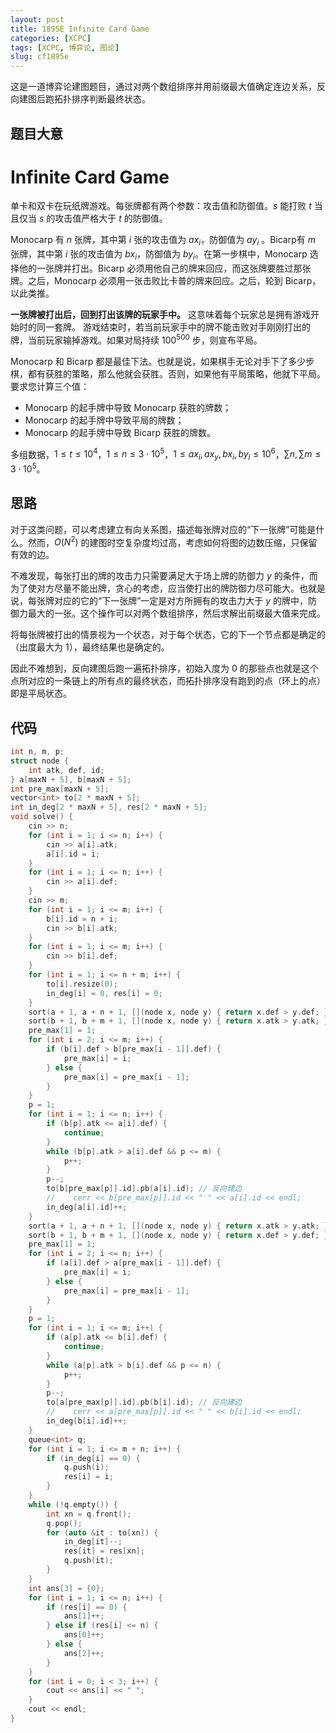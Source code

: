 ```yaml
---
layout: post
title: 1895E Infinite Card Game
categories: [XCPC]
tags: [XCPC, 博弈论, 图论]
slug: cf1895e
---  
```


这是一道博弈论建图题目，通过对两个数组排序并用前缀最大值确定连边关系，反向建图后跑拓扑排序判断最终状态。

## 题目大意

# Infinite Card Game

单卡和双卡在玩纸牌游戏。每张牌都有两个参数：攻击值和防御值。$s$ 能打败 $t$ 当且仅当 $s$ 的攻击值严格大于 $t$ 的防御值。

Monocarp 有 $n$ 张牌，其中第 $i$ 张的攻击值为 $\mathit{ax}_i$，防御值为 $\mathit{ay}_i$ 。Bicarp有 $m$ 张牌，其中第 $i$ 张的攻击值为 $\mathit{bx}_i$，防御值为 $\mathit{by}_i$。在第一步棋中，Monocarp 选择他的一张牌并打出。Bicarp 必须用他自己的牌来回应，而这张牌要胜过那张牌。之后，Monocarp 必须用一张击败比卡普的牌来回应。之后，轮到 Bicarp，以此类推。

**一张牌被打出后，回到打出该牌的玩家手中。** 这意味着每个玩家总是拥有游戏开始时的同一套牌。
游戏结束时，若当前玩家手中的牌不能击败对手刚刚打出的牌，当前玩家输掉游戏。如果对局持续 $100^{500}$ 步，则宣布平局。

Monocarp 和 Bicarp 都是最佳下法。也就是说，如果棋手无论对手下了多少步棋，都有获胜的策略，那么他就会获胜。否则，如果他有平局策略，他就下平局。要求您计算三个值：

- Monocarp 的起手牌中导致 Monocarp 获胜的牌数；
- Monocarp 的起手牌中导致平局的牌数；
- Monocarp 的起手牌中导致 Bicarp 获胜的牌数。

多组数据，$1 \le t \le 10^4$，$1 \le n \le 3 \cdot 10^5$，$1 \le \mathit{ax}_i,\mathit{ax}_y,\mathit{bx}_i,\mathit{by}_i \le 10^6$，$\sum n,\sum m \leq 3 \cdot 10^5$。

## 思路

对于这类问题，可以考虑建立有向关系图，描述每张牌对应的“下一张牌”可能是什么。然而，$O(N^2)$ 的建图时空复杂度均过高，考虑如何将图的边数压缩，只保留有效的边。

不难发现，每张打出的牌的攻击力只需要满足大于场上牌的防御力 $y$ 的条件，而为了使对方尽量不能出牌，贪心的考虑，应当使打出的牌防御力尽可能大。也就是说，每张牌对应的它的“下一张牌”一定是对方所拥有的攻击力大于 $y$ 的牌中，防御力最大的一张。这个操作可以对两个数组排序，然后求解出前缀最大值来完成。

将每张牌被打出的情景视为一个状态，对于每个状态，它的下一个节点都是确定的（出度最大为 1），最终结果也是确定的。

因此不难想到，反向建图后跑一遍拓扑排序，初始入度为 0 的那些点也就是这个点所对应的一条链上的所有点的最终状态，而拓扑排序没有跑到的点（环上的点）即是平局状态。

## 代码

```cpp
int n, m, p;
struct node {
    int atk, def, id;
} a[maxN + 5], b[maxN + 5];
int pre_max[maxN + 5];
vector<int> to[2 * maxN + 5];
int in_deg[2 * maxN + 5], res[2 * maxN + 5];
void solve() {
    cin >> n;
    for (int i = 1; i <= n; i++) {
        cin >> a[i].atk;
        a[i].id = i;
    }
    for (int i = 1; i <= n; i++) {
        cin >> a[i].def;
    }
    cin >> m;
    for (int i = 1; i <= m; i++) {
        b[i].id = n + i;
        cin >> b[i].atk;
    }
    for (int i = 1; i <= m; i++) {
        cin >> b[i].def;
    }
    for (int i = 1; i <= n + m; i++) {
        to[i].resize(0);
        in_deg[i] = 0, res[i] = 0;
    }
    sort(a + 1, a + n + 1, [](node x, node y) { return x.def > y.def; });
    sort(b + 1, b + m + 1, [](node x, node y) { return x.atk > y.atk; });
    pre_max[1] = 1;
    for (int i = 2; i <= m; i++) {
        if (b[i].def > b[pre_max[i - 1]].def) {
            pre_max[i] = i;
        } else {
            pre_max[i] = pre_max[i - 1];
        }
    }
    p = 1;
    for (int i = 1; i <= n; i++) {
        if (b[p].atk <= a[i].def) {
            continue;
        }
        while (b[p].atk > a[i].def && p <= m) {
            p++;
        }
        p--;
        to[b[pre_max[p]].id].pb(a[i].id); // 反向建边
        //    cerr << b[pre_max[p]].id << " " << a[i].id << endl;
        in_deg[a[i].id]++;
    }
    sort(a + 1, a + n + 1, [](node x, node y) { return x.atk > y.atk; });
    sort(b + 1, b + m + 1, [](node x, node y) { return x.def > y.def; });
    pre_max[1] = 1;
    for (int i = 2; i <= n; i++) {
        if (a[i].def > a[pre_max[i - 1]].def) {
            pre_max[i] = i;
        } else {
            pre_max[i] = pre_max[i - 1];
        }
    }
    p = 1;
    for (int i = 1; i <= m; i++) {
        if (a[p].atk <= b[i].def) {
            continue;
        }
        while (a[p].atk > b[i].def && p <= n) {
            p++;
        }
        p--;
        to[a[pre_max[p]].id].pb(b[i].id); // 反向建边
        //    cerr << a[pre_max[p]].id << " " << b[i].id << endl;
        in_deg[b[i].id]++;
    }
    queue<int> q;
    for (int i = 1; i <= m + n; i++) {
        if (in_deg[i] == 0) {
            q.push(i);
            res[i] = i;
        }
    }
    while (!q.empty()) {
        int xn = q.front();
        q.pop();
        for (auto &it : to[xn]) {
            in_deg[it]--;
            res[it] = res[xn];
            q.push(it);
        }
    }
    int ans[3] = {0};
    for (int i = 1; i <= n; i++) {
        if (res[i] == 0) {
            ans[1]++;
        } else if (res[i] <= n) {
            ans[0]++;
        } else {
            ans[2]++;
        }
    }
    for (int i = 0; i < 3; i++) {
        cout << ans[i] << " ";
    }
    cout << endl;
}
```
